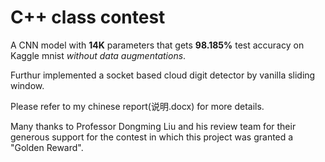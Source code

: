 # C++ class contest
A CNN model with **14K** parameters that gets **98.185%** test accuracy on Kaggle mnist *without data augmentations*.

Furthur implemented a socket based cloud digit detector by vanilla sliding window.

Please refer to my chinese report(说明.docx) for more details. 

Many thanks to Professor Dongming Liu and his review team for their generous support for the contest in which this project was granted a "Golden Reward".
